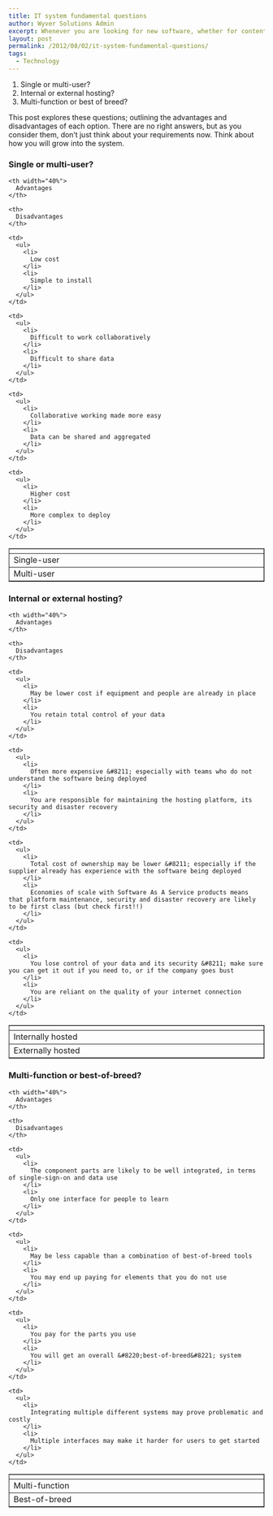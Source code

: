 ```yaml
---
title: IT system fundamental questions
author: Wyver Solutions Admin
excerpt: Whenever you are looking for new software, whether for content creation, financial management, customer relationship management (or any other scenario), there are some fundamental questions that you will need to answer.
layout: post
permalink: /2012/08/02/it-system-fundamental-questions/
tags:
  - Technology
---
```



  1. Single or multi-user?
  2. Internal or external hosting?
  3. Multi-function or best of breed?

This post explores these questions; outlining the advantages and disadvantages of each option. There are no right answers, but as you consider them, don&#8217;t just think about your requirements now. Think about how you will grow into the system.

### Single or multi-user?

<table width="100%" border="1" cellspacing="0" cellpadding="3">
  <tr>
    <th width="20%">
    </th>

    <th width="40%">
      Advantages
    </th>

    <th>
      Disadvantages
    </th>
  </tr>

  <tr>
    <td>
      Single-user
    </td>

    <td>
      <ul>
        <li>
          Low cost
        </li>
        <li>
          Simple to install
        </li>
      </ul>
    </td>

    <td>
      <ul>
        <li>
          Difficult to work collaboratively
        </li>
        <li>
          Difficult to share data
        </li>
      </ul>
    </td>
  </tr>

  <tr>
    <td>
      Multi-user
    </td>

    <td>
      <ul>
        <li>
          Collaborative working made more easy
        </li>
        <li>
          Data can be shared and aggregated
        </li>
      </ul>
    </td>

    <td>
      <ul>
        <li>
          Higher cost
        </li>
        <li>
          More complex to deploy
        </li>
      </ul>
    </td>
  </tr>
</table>

### Internal or external hosting?

<table width="100%" border="1" cellspacing="0" cellpadding="3">
  <tr>
    <th width="20%">
    </th>

    <th width="40%">
      Advantages
    </th>

    <th>
      Disadvantages
    </th>
  </tr>

  <tr>
    <td>
      Internally hosted
    </td>

    <td>
      <ul>
        <li>
          May be lower cost if equipment and people are already in place
        </li>
        <li>
          You retain total control of your data
        </li>
      </ul>
    </td>

    <td>
      <ul>
        <li>
          Often more expensive &#8211; especially with teams who do not understand the software being deployed
        </li>
        <li>
          You are responsible for maintaining the hosting platform, its security and disaster recovery
        </li>
      </ul>
    </td>
  </tr>

  <tr>
    <td>
      Externally hosted
    </td>

    <td>
      <ul>
        <li>
          Total cost of ownership may be lower &#8211; especially if the supplier already has experience with the software being deployed
        </li>
        <li>
          Economies of scale with Software As A Service products means that platform maintenance, security and disaster recovery are likely to be first class (but check first!!)
        </li>
      </ul>
    </td>

    <td>
      <ul>
        <li>
          You lose control of your data and its security &#8211; make sure you can get it out if you need to, or if the company goes bust
        </li>
        <li>
          You are reliant on the quality of your internet connection
        </li>
      </ul>
    </td>
  </tr>
</table>

### Multi-function or best-of-breed?

<table width="100%" border="1" cellspacing="0" cellpadding="3">
  <tr>
    <th width="20%">
    </th>

    <th width="40%">
      Advantages
    </th>

    <th>
      Disadvantages
    </th>
  </tr>

  <tr>
    <td>
      Multi-function
    </td>

    <td>
      <ul>
        <li>
          The component parts are likely to be well integrated, in terms of single-sign-on and data use
        </li>
        <li>
          Only one interface for people to learn
        </li>
      </ul>
    </td>

    <td>
      <ul>
        <li>
          May be less capable than a combination of best-of-breed tools
        </li>
        <li>
          You may end up paying for elements that you do not use
        </li>
      </ul>
    </td>
  </tr>

  <tr>
    <td>
      Best-of-breed
    </td>

    <td>
      <ul>
        <li>
          You pay for the parts you use
        </li>
        <li>
          You will get an overall &#8220;best-of-breed&#8221; system
        </li>
      </ul>
    </td>

    <td>
      <ul>
        <li>
          Integrating multiple different systems may prove problematic and costly
        </li>
        <li>
          Multiple interfaces may make it harder for users to get started
        </li>
      </ul>
    </td>
  </tr>
</table>
